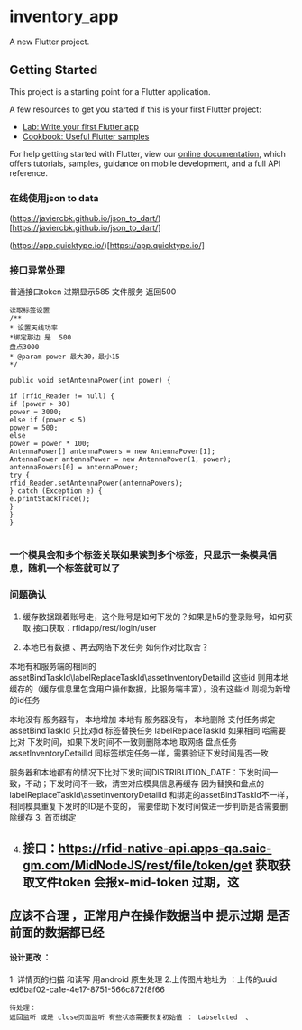 # inventory_app

A new Flutter project.

## Getting Started

This project is a starting point for a Flutter application.

A few resources to get you started if this is your first Flutter project:

- [Lab: Write your first Flutter app](https://flutter.dev/docs/get-started/codelab)
- [Cookbook: Useful Flutter samples](https://flutter.dev/docs/cookbook)

For help getting started with Flutter, view our
[online documentation](https://flutter.dev/docs), which offers tutorials,
samples, guidance on mobile development, and a full API reference.

###  在线使用json to  data 
(https://javiercbk.github.io/json_to_dart/)[https://javiercbk.github.io/json_to_dart/]

(https://app.quicktype.io/)[https://app.quicktype.io/]








### 接口异常处理
普通接口token 过期显示585
文件服务  返回500


```
读取标签设置
/**
* 设置天线功率
*绑定那边 是  500
盘点3000
* @param power 最大30，最小15
*/

public void setAntennaPower(int power) {

if (rfid_Reader != null) {
if (power > 30)
power = 3000;
else if (power < 5)
power = 500;
else
power = power * 100;
AntennaPower[] antennaPowers = new AntennaPower[1];
AntennaPower antennaPower = new AntennaPower(1, power);
antennaPowers[0] = antennaPower;
try {
rfid_Reader.setAntennaPower(antennaPowers);
} catch (Exception e) {
e.printStackTrace();
}
}
}


```




### 一个模具会和多个标签关联如果读到多个标签，只显示一条模具信息，随机一个标签就可以了


### 问题确认
1. 缓存数据跟着账号走，这个账号是如何下发的？如果是h5的登录账号，如何获取
接口获取：rfidapp/rest/login/user
   
2. 本地已有数据  、再去网络下发任务 如何作对比取舍？

本地有和服务端的相同的 assetBindTaskId\labelReplaceTaskId\assetInventoryDetailId 
这些id 则用本地缓存的（缓存信息里包含用户操作数据，比服务端丰富），没有这些id 则视为新增的id任务

本地没有 服务器有，  本地增加
本地有   服务器没有， 本地删除
支付任务绑定 assetBindTaskId  只比对id
标签替换任务 labelReplaceTaskId  如果相同 哈需要比对 下发时间，如果下发时间不一致则删除本地 取网络
盘点任务  assetInventoryDetailId   同标签绑定任务一样，需要验证下发时间是否一致



服务器和本地都有的情况下比对下发时间DISTRIBUTION_DATE：下发时间一致，不动；下发时间不一致，清空对应模具信息再缓存
因为替换和盘点的labelReplaceTaskId\assetInventoryDetailId  和绑定的assetBindTaskId不一样，相同模具重复下发时的ID是不变的，
需要借助下发时间做进一步判断是否需要删除缓存
3. 首页绑定




4. ## 接口：https://rfid-native-api.apps-qa.saic-gm.com/MidNodeJS/rest/file/token/get   获取获取文件token 会报x-mid-token 过期，这
## 应该不合理 ，正常用户在操作数据当中 提示过期  是否前面的数据都已经



#### 设计更改 ：
1· 详情页的扫描 和读写 用android 原生处理
2.上传图片地址为   ：上传的uuid  ed6baf02-ca1e-4e17-8751-566c872f8f66 


```text
待处理：
返回监听 或是 close页面监听 有些状态需要恢复初始值 ： tabselcted  、

```










